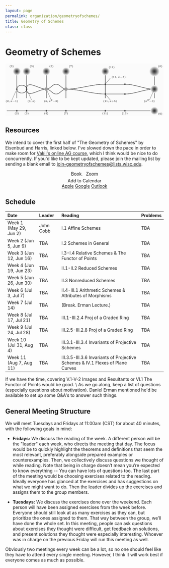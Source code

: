 ```yaml
---
layout: page
permalink: organization/geometryofschemes/
title: Geometry of Schemes
class: class
---
```


# Geometry of Schemes 
![GOS](/images/projects/geometryofschemes.jpg "An illustration from The Geometry of Schemes, page 86.")


## Resources
We intend to cover the first half of "The Geometry of Schemes" by Eisenbud and Harris, linked below. I've slowed down the pace in order to make room for [Vakil's online AG course](https://math216.wordpress.com/2020/05/10/algebraic-geometry-in-the-time-of-covid-launch/), which I think would be nice to do concurrently. If you'd like to be kept updated, please join the mailing list by sending a blank email to [join-geometryofschemes@lists.wisc.edu](mailto:join-geometryofschemes@lists.wisc.edu).
<div class="button-container" style="text-align: center">
    <a href="https://www.maths.ed.ac.uk/~v1ranick/papers/eisenbudharris.pdf" class="button" style="margin:5px">
    <i class="fas fa-book"></i>
    Book
    </a>
    <a href="" class="button" style="margin:5px">
    <i class="fas fa-video"></i>
    Zoom
    </a>
    <div class="dropdown" style="margin:5px">
        <a onclick="buttonPress()" id="myDropdownBtn" class="dropdown-button"><i class="far fa-calendar"></i> Add to Calendar</a>
        <div id="myDropdown" class="dropdown-content">
            <a href="/assets/GeometryofSchemes.ics"><i class="fab fa-apple"></i> Apple</a>
            <a href="https://calendar.google.com/event?action=TEMPLATE&tmeid=NGFvM2tyNG1ncmo2NGJucW05bjc2aXUxa2JfMjAyMDA1MjlUMTYwMDAwWiBqY29iYjJAd2lzYy5lZHU&tmsrc=jcobb2%40wisc.edu&scp=ALL"><i class="fab fa-google"></i> Google</a>
            <a href="/assets/GeometryofSchemesoutlook.ics"><i class="fas fa-envelope-square"></i> Outlook</a>
        </div>
    </div>
</div>


## Schedule 


| Date                    | Leader      | Reading | Problems  |
| :---------              | :---------  | :-----  | :---      |
| Week 1 (May 29, Jun 2)  | John Cobb   | I.1 Affine Schemes   | TBA  |
| Week 2 (Jun 5, Jun 9)   | TBA         | I.2 Schemes in General                           | TBA |
| Week 3 (Jun 12, Jun 16) | TBA         | I.3-I.4 Relative Schemes & The Functor of Points | TBA  |
| Week 4 (Jun 19, Jun 23) | TBA         | II.1-II.2 Reduced Schemes                        | TBA  |
| Week 5 (Jun 26, Jun 30) | TBA         | II.3 Nonreduced Schemes                            | TBA |
| Week 6 (Jul 3, Jul 7)   | TBA         | II.4-III.1 Arithmetic Schemes & Attributes of Morphisms  |  TBA |
| Week 7 (Jul 14)         | TBA         | (Break. Erman Lecture.)                      | TBA
| Week 8 (Jul 17, Jul 21) | TBA         | III.1-III.2.4 Proj of a Graded Ring  | TBA
| Week 9 (Jul 24, Jul 28) | TBA         | III.2.5-III.2.8 Proj of a Graded Ring  | TBA
| Week 10 (Jul 31, Aug 4) | TBA         | III.3.1-III.3.4 Invariants of Projective Schemes | TBA
| Week 11 (Aug 7, Aug 11) | TBA         | III.3.5-III.3.6 Invariants of Projective Schemes & IV.1 Flexes of Plane Curves | TBA |

If we have the time, covering V.1-V-2 Images and Resultants or VI.1 The Functor of Points would be good. \\
As we go along, keep a list of questions (especially questions about motivation). Daniel Erman mentioned he'd be available to set up some Q&A's to answer such things.
## General Meeting Structure
We will meet Tuesdays and Fridays at 11:00am (CST) for about 40 minutes, with the following goals in mind:

* **Fridays:** We discuss the reading of the week. A different person will be the "leader" each week, who directs the meeting that day. The focus would be to quickly highlight the theorems and definitions that seem the most relevant, preferably alongside prepared examples or counterexamples. Then, we collectively discuss questions we thought of while reading. Note that being in charge doesn’t mean you’re expected to know everything -- You can have lots of questions too. The last part of the meeting would be choosing exercises related to the reading. Ideally everyone has glanced at the exercises and has suggestions on what we might want to do. Then the leader divides up the exercises and assigns them to the group members.

* **Tuesdays:** We discuss the exercises done over the weekend. Each person will have been assigned exercises from the week before. Everyone should still look at as many exercises as they can, but prioritize the ones assigned to them. That way between the group, we’ll have done the whole set. In this meeting, people can ask questions about exercises they thought were difficult, get feedback on solutions, and present solutions they thought were especially interesting. Whoever was in charge on the previous Friday will run this meeting as well.

Obviously two meetings every week can be a lot, so no one should feel like they have to attend every single meeting. However, I think it will work best if everyone comes as much as possible.